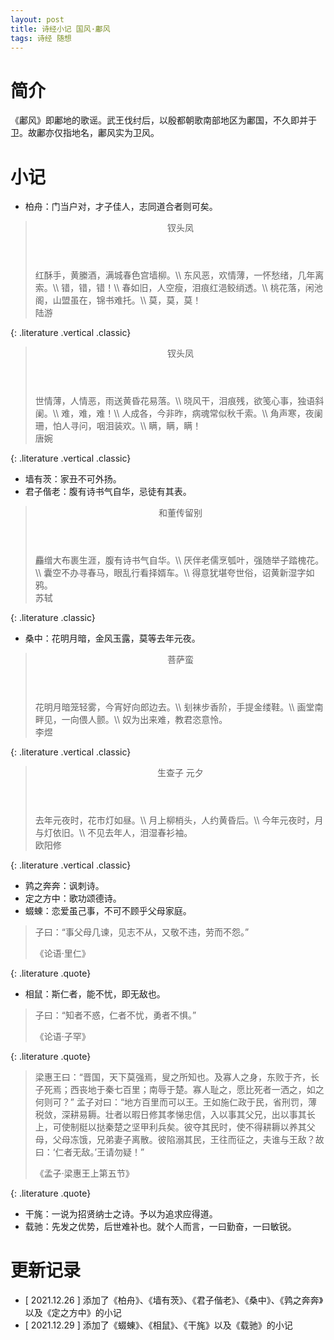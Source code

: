 ```yaml
---
layout: post
title: 诗经小记 国风·鄘风
tags: 诗经 随想
---
```


# 简介

《鄘风》即鄘地的歌谣。武王伐纣后，以殷都朝歌南部地区为鄘国，不久即并于卫。故鄘亦仅指地名，鄘风实为卫风。

# 小记

- 柏舟：门当户对，才子佳人，志同道合者则可矣。

> <header>钗头凤</header>
> 红酥手，黄縢酒，满城春色宫墙柳。\\
> 东风恶，欢情薄，一怀愁绪，几年离索。\\
> 错，错，错！\\
> 春如旧，人空瘦，泪痕红浥鲛绡透。\\
> 桃花落，闲池阁，山盟虽在，锦书难托。\\
> 莫，莫，莫！
> <footer>陆游</footer>
{: .literature .vertical .classic}

> <header>钗头凤</header>
> 世情薄，人情恶，雨送黄昏花易落。\\
> 晓风干，泪痕残，欲笺心事，独语斜阑。\\
> 难，难，难！\\
> 人成各，今非昨，病魂常似秋千索。\\
> 角声寒，夜阑珊，怕人寻问，咽泪装欢。\\
> 瞒，瞒，瞒！
> <footer>唐婉</footer>
{: .literature .vertical .classic}

- 墙有茨：家丑不可外扬。
- 君子偕老：腹有诗书气自华，忌徒有其表。

> <header>和董传留别</header>
> 麤缯大布裹生涯，腹有诗书气自华。\\
> 厌伴老儒烹瓠叶，强随举子踏槐花。\\
> 囊空不办寻春马，眼乱行看择婿车。\\
> 得意犹堪夸世俗，诏黄新湿字如鸦。
> <footer>苏轼</footer>
{: .literature .classic}

- 桑中：花明月暗，金风玉露，莫等去年元夜。

> <header>菩萨蛮</header>
> 花明月暗笼轻雾，今宵好向郎边去。\\
> 刬袜步香阶，手提金缕鞋。\\
> 画堂南畔见，一向偎人颤。\\
> 奴为出来难，教君恣意怜。
> <footer>李煜</footer>
{: .literature .vertical .classic}

> <header>生查子 元夕</header>
> 去年元夜时，花市灯如昼。\\
> 月上柳梢头，人约黄昏后。\\
> 今年元夜时，月与灯依旧。\\
> 不见去年人，泪湿春衫袖。
> <footer>欧阳修</footer>
{: .literature .vertical .classic}

- 鹑之奔奔：讽刺诗。
- 定之方中：歌功颂德诗。
- 蝃蝀：恋爱虽己事，不可不顾乎父母家庭。

> 子曰：“事父母几谏，见志不从，又敬不违，劳而不怨。”
> <footer>《论语·里仁》</footer>
{: .literature .quote}

- 相鼠：斯仁者，能不忧，即无敌也。

> 子曰：“知者不惑，仁者不忧，勇者不惧。”
> <footer>《论语·子罕》</footer>
{: .literature .quote}

> 梁惠王曰：“晋国，天下莫强焉，叟之所知也。及寡人之身，东败于齐，长子死焉；西丧地于秦七百里；南辱于楚。寡人耻之，愿比死者一洒之，如之何则可？”
> 孟子对曰：“地方百里而可以王。王如施仁政于民，省刑罚，薄税敛，深耕易耨。壮者以暇日修其孝悌忠信，入以事其父兄，出以事其长上，可使制梃以挞秦楚之坚甲利兵矣。彼夺其民时，使不得耕耨以养其父母，父母冻饿，兄弟妻子离散。彼陷溺其民，王往而征之，夫谁与王敌？故曰：‘仁者无敌。’王请勿疑！”
> <footer>《孟子·梁惠王上第五节》</footer>
{: .literature .quote}

- 干旄：一说为招贤纳士之诗。予以为追求应得道。
- 载驰：先发之优势，后世难补也。就个人而言，一曰勤奋，一曰敏锐。

# 更新记录

- [ 2021.12.26 ] 添加了《柏舟》、《墙有茨》、《君子偕老》、《桑中》、《鹑之奔奔》以及《定之方中》的小记
- [ 2021.12.29 ] 添加了《蝃蝀》、《相鼠》、《干旄》以及《载驰》的小记
